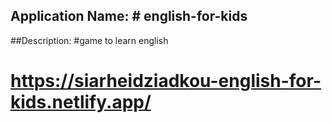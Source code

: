 ## Application Name: # english-for-kids 
##Description: #game to learn english

# https://siarheidziadkou-english-for-kids.netlify.app/
